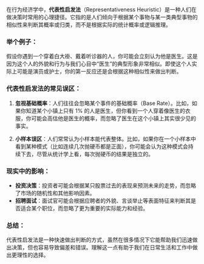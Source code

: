 在行为经济学中，**代表性启发法**（Representativeness Heuristic）是一种人们在做决策时常用的心理捷径。它指的是人们倾向于根据某个事物与某一类典型事物的相似性来判断其概率或归类，而不是根据实际的统计概率或逻辑推理。

### 举个例子：

假设你遇到一个穿着白大褂、戴着听诊器的人，你可能会立刻认为他是医生。这是因为这个人的外貌和行为与我们心目中“医生”的典型形象非常相似。即使这个人实际上可能是演员或护士，你的第一反应还是会根据这种相似性来做出判断。

### 代表性启发法的常见误区：

1. **忽视基础概率**：人们往往会忽略某个事件的基础概率（Base Rate）。比如，如果你知道某个小镇上只有 1% 的人是医生，但你看到一个人穿着像医生的衣服，你可能会高估他是医生的概率，而忽略了医生在这个小镇上其实很少见的事实。

2. **小样本误区**：人们常常认为小样本能代表整体。比如，如果你在一个小样本中看到某种模式（比如连续几次抛硬币都是正面），你可能会认为这种模式会持续下去，尽管从统计学上看，每次抛硬币的结果是独立的。

### 现实中的影响：

- **投资决策**：投资者可能会根据某只股票过去的表现来预测未来的走势，而忽略了市场的随机性和其他影响因素。
- **招聘面试**：面试官可能会根据应聘者的外貌、言谈举止等表面特征来判断其是否适合某个职位，而忽略了更为重要的实际能力和经验。

### 总结：

代表性启发法是一种快速做出判断的方式，虽然在很多情况下它能帮助我们迅速做出决策，但也容易导致偏差和错误。理解这一点有助于我们在日常生活和工作中做出更理性的选择。
